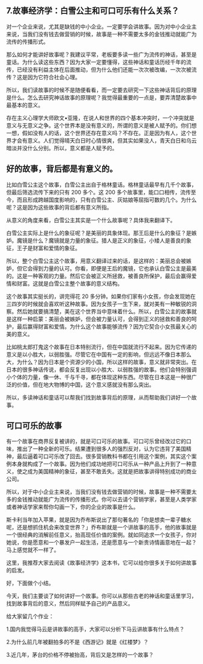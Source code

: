 ## 7.故事经济学：白雪公主和可口可乐有什么关系？
对一个企业来说，尤其是缺钱的中小企业。一定要学会讲故事。因为对中小企业主来说，当我们没有钱去做营销的时候，故事是一种不需要太多的金钱推动就能广为流传的传播形式。


那么如何才能讲好故事呢？我建议平常，老板要多读一些广为流传的神话，甚至是童话。为什么读这些东西？因为大家一定要懂得，这些神话和童话历经千年的流传，已经没有利益主体在后面推动，但为什么他们还能一次次被改编，一次次被流传？这是因为它符合社会心理。


所以，我们读故事的时候不是随便看看，而一定要去研究一下这些神话背后的原理是什么。怎么去研究神话故事的原理呢？我觉得最重要的一点是，要弄清楚故事中最基本的意义。


存在主义心理学大师欧文•亚隆，在说人和世界的四个基本冲突时，一个冲突就是意义与无意义之争。这个世界本是没有意义的，所谓的意义是被人赋予的。你们想一想，假如没有人的话，这个世界还存在意义吗？不存在。正是因为有人，这个世界才会有意义。人们觉得晴天白日时心情很爽，但其实如果没人，青天白日和乌云暗淡并没什么分别。所以，意义都是人赋予的。


好的故事，背后都是有意义的。
--------------


比如白雪公主这个故事，白雪公主出自于格林童话。格林童话最早有几千个故事，但最后筛选流传下来的只有 200 多个。这 200 多个故事里，能口口相传，流传至今，而且形成跨越国度影响的，只有白雪公主、灰姑娘等屈指可数的几个。为什么呢？这是因为这些故事的背后都有意义所指。


从意义的角度来看，白雪公主其实是一个什么故事呢？具体我来翻译下。


白雪公主实际上是什么的象征呢？是美丽的具象体现。那王后是什么的象征？是嫉妒。魔镜是什么？魔镜就是力量的象征。猎人是正义的象征，小矮人是善良的象征，王子是财富和爱情的象征。


所以，整个白雪公主这个故事，用意义翻译过来的话，是这样的：美丽总会被嫉妒，但它会得到力量的认可。你看，即便是王后的魔镜，它也承认白雪公主是最美的。这是一种客观的力量。然后它会被正义所拯救，被善良所保护，最后会赢得爱情和财富。这就是白雪公主整个故事的意义结构。


这个故事其实挺长的，讲完得花 20 多分钟。如果你们家有小女孩，你会发现她在三四岁的时候就会喜欢听这种故事。因为女孩子一生下来，就对美有一种敏锐的洞察。然后她就要搞清楚，美在这个世界当中意味着什么。所以，白雪公主的故事就是这样一种启蒙：美丽会被嫉妒，但会被力量认可，会得到正义的拯救和善良的呵护，最后赢得财富和爱情。为什么这个故事能够流传？因为它契合小女孩最关心的美的意义。


比如桃太郎打鬼这个故事在日本特别流行，但在中国就流行不起来。因为它传递的意义是以小胜大，以弱胜强。尽管它在中国有一定的影响，但远远不像日本那么大，为什么？因为日本是个资源少的小国，所以这样的故事，意义就非常突出。在日本的很多神话传说，都会反复出现以小胜大、以弱胜强的故事。他们会特别强调小个体的力量，像一休、千与千寻，都在体现这种东西。尽管在日本这是一种很广泛的价值，但在地大物博的中国，这个意义感就没有那么突出。


所以，多读神话和童话可以帮我们找到故事背后的原理，从而帮助我们讲好一个故事。


可口可乐的故事
-------


有一个故事在商界反复被讲的，就是可口可乐的故事。可口可乐曾经改过它的口味，推出了一种全新的可乐。结果遭到很多人的强烈反对，认为它违背了美国精神，最后逼着可口可乐改了回去。很多营销教科书都在引用这个案例，其实这个案例本身就构成了一个故事。因为他们成功地把可口可乐从一种产品上升到了一种意义，使之成为美国精神的象征，甚至不敢丢失。这就是把故事讲得特别成功的商业公司。


所以，对于中小企业主来说，当我们没有钱去做营销的时候，故事是一种不需要太多的金钱推动就能广为流传的传播形式。你可以去请个营销学家，甚至是人类学家或者神话学家来帮你勾画一下，你的企业的故事是什么。


斯卡利当年加入苹果，就是因为乔布斯说出了那句著名的「你是想卖一辈子糖水呢，还是想抓住机会来改变世界？」乔布斯就是一个讲故事的高手，他的故事就是一个很经典的消解前任意义，抬高现任价值的案例。就如同追求一个女孩子，你对她说，你是愿意和一个暴发户一起生活，还是愿意与一个新贵诗情画意地在一起？马上感觉就不一样了。


这里，我推荐大家去阅读《故事经济学》这本书，它可以给你很多关于如何讲故事的启发。


好，下面做个小结。


今天，我们主要谈了如何讲好一个故事。你可以从那些古老的神话和童话里学习，找到故事背后的意义，然后同样赋予自己的产品意义。


给大家留几个作业：


1.国内我觉得马云是讲故事的高手，大家可以分析下马云讲故事有什么特点？


2.为什么前几年被翻拍多的不是《西游记》就是《红楼梦》？


3.近几年，茅台的价格不停被抬高，背后又是怎样的一个故事？

